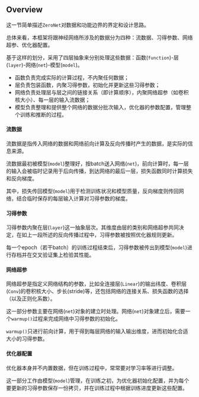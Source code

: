 ## Overview

这一节简单描述`ZeroNet`对数据和功能边界的界定和设计思路。

总体来看，本框架将跟神经网络所涉及的数据分为四种：流数据、习得参数、网络超参、优化器配置。

基于这样的划分，采用了四层抽象来分别处理这些数据：函数(`function`)-层(`layer`)-网络(`net`)-模型(`model`)。

- 函数负责完成实际的计算过程，不内聚任何数据；
- 层负责包装函数，内聚习得参数，初始化并更新这些习得参数；
- 网络负责处理层与层之间的链接关系（即计算顺序），内聚网络超参（如卷积核大小）、每一层的输入流数据；
- 模型负责整理和提供整个网络的数据分批次输入，优化器的参数配置，管理整个训练和推断的过程。

#### 流数据

流数据是指传入网络的数据和网络前向计算及反向传播时产生的数据，是实际的信息来源。

流数据最初被模型(`model`)整理好，按batch送入网络(`net`)，前向计算时，每一层的输入会被临时记录用于后向传播，到达网络的最后一层，损失函数同时计算损失和反向梯度。

其中，损失传回模型(`model`)用于检测训练状况和模型质量，反向梯度则传回网络，结合临时保存的每层输入计算对习得参数的梯度。

#### 习得参数

习得参数内聚在层(`layer`)这一抽象层次。其维度由层的类别和网络超参共同决定，在如上一段所述的反向传播过程中，习得参数被按照优化器规则更新。

每一个epoch（若干batch）的训练过程结束后，习得参数被传出到模型(`model`)进行存档并在交叉验证集上检验其性能。

#### 网络超参

网络超参是指定义网络结构的参数，比如全连接层(`Linear`)的输出纬度、卷积层(`Conv`)的卷积核大小、步长(stride)等，还包括网络的连接关系、损失函数的选择（以及正则化系数）。

这一部分参数主要在网络(`net`)对象的建立时处理。网络(`net`)对象建立后，需要一个`warmup()`过程来完成网络中习得参数的初始化。

`warmup()`只进行前向计算，用于得到每层网络的输入输出维度，进而初始化合适大小的习得参数。

#### 优化器配置

优化器本身并不内置数据，但在训练过程中，常常要对学习率等进行调整。

这一部分工作由模型(`model`)管理，在训练之初，为优化器初始化配置，并为每个要更新的习得参数保存一份拷贝，并在训练过程中根据训练进度更新这些配置。

